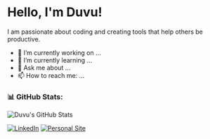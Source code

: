 # Hello, I'm Duvu!

I am passionate about coding and creating tools that help others be productive. 
- 🔭 I’m currently working on ...
- 🌱 I’m currently learning ...
- 💬 Ask me about ...
- 📫 How to reach me: ...

### 📊 GitHub Stats:
![Duvu's GitHub Stats](https://github-readme-stats.vercel.app/api?username=duvu&show_icons=true&theme=radical)

<!-- Add badges for social media or external links -->
[![LinkedIn](https://img.shields.io/badge/LinkedIn-blue)](https://www.linkedin.com/in/your-linkedin-profile)
[![Personal Site](https://img.shields.io/badge/Personal%20Site-blue)](https://your-website.com)
